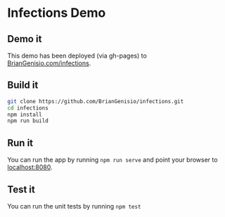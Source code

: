 # Infections Demo

## Demo it
This demo has been deployed (via gh-pages) to [BrianGenisio.com/infections](http://briangenisio.com/infections).

## Build it
```bash
git clone https://github.com/BrianGenisio/infections.git
cd infections
npm install
npm run build
```

## Run it
You can run the app by running `npm run serve` and point your browser to [localhost:8080](http://localhost:8080).

## Test it
You can run the unit tests by running `npm test`
